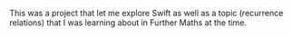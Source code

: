 This was a project that let me explore Swift as well as a topic (recurrence relations) that I was learning about in Further Maths at the time.
